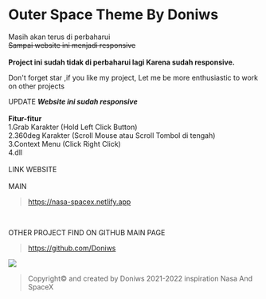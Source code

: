 # **Outer Space Theme By Doniws** 
Masih akan terus di perbaharui<br>
~~Sampai website ini menjadi responsive~~ <br>
<br>
**Project ini sudah tidak di perbaharui lagi
Karena sudah responsive.**
<br>

Don't forget star ,if you like my project,
Let me be more enthusiastic to work on other projects

UPDATE
***Website ini sudah responsive***<br>
<br>
**Fitur-fitur** <br>
1.Grab Karakter (Hold Left Click Button)<br>
2.360deg Karakter (Scroll Mouse atau Scroll Tombol di tengah)<br>
3.Context Menu (Click Right Click)<br>
4.dll<br>
<br>
LINK WEBSITE <br>
<br>
MAIN
>https://nasa-spacex.netlify.app

<br>

OTHER PROJECT FIND ON GITHUB MAIN PAGE

>https://github.com/Doniws

![](https://komarev.com/ghpvc/?username=Doniws&color=blue)
>Copyright© and created by Doniws 2021-2022
>inspiration Nasa And SpaceX
